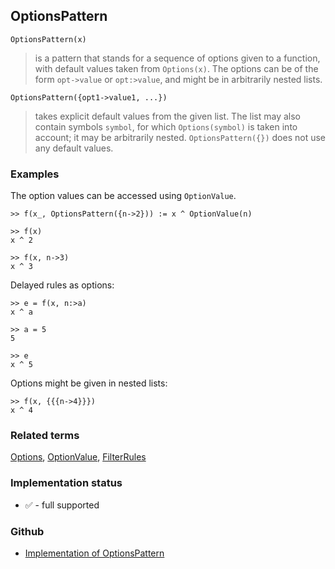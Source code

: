 ## OptionsPattern

```
OptionsPattern(x)
```

> is a pattern that stands for a sequence of options given to a function, with default values taken from `Options(x)`. The options can be of the form `opt->value` or `opt:>value`, and might be in arbitrarily nested lists.

```
OptionsPattern({opt1->value1, ...})
```

> takes explicit default values from the given list. The list may also contain symbols `symbol`, for which `Options(symbol)` is  taken into account; it may be arbitrarily nested. `OptionsPattern({})` does not use any default values.

### Examples

The option values can be accessed using `OptionValue`.

```
>> f(x_, OptionsPattern({n->2})) := x ^ OptionValue(n)

>> f(x)
x ^ 2

>> f(x, n->3)
x ^ 3
```

Delayed rules as options:

```
>> e = f(x, n:>a)
x ^ a

>> a = 5
5

>> e
x ^ 5
```

Options might be given in nested lists:

```
>> f(x, {{{n->4}}})
x ^ 4
```

### Related terms 
[Options](Options.md), [OptionValue](OptionValue.md), [FilterRules](FilterRules.md)




 

### Implementation status

* &#x2705; - full supported

### Github

* [Implementation of OptionsPattern](https://github.com/axkr/symja_android_library/blob/master/symja_android_library/matheclipse-core/src/main/java/org/matheclipse/core/builtin/PatternMatching.java#L1405) 
